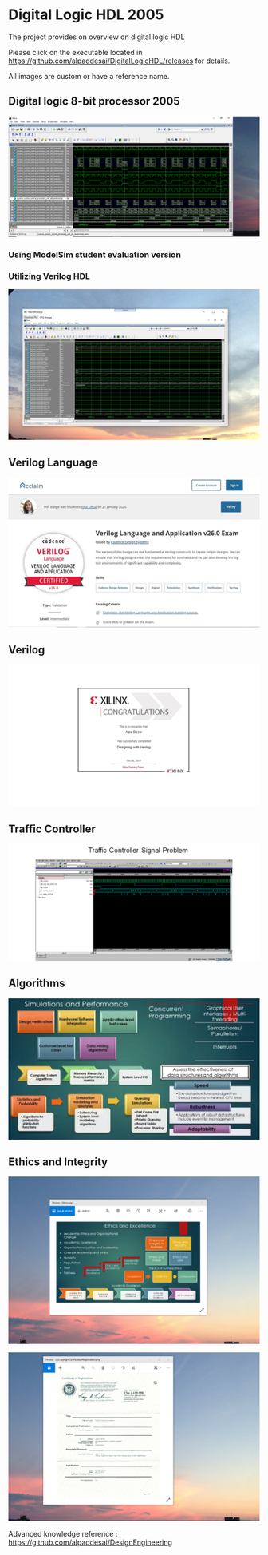 # Digital Logic HDL 2005

The project provides on overview on digital logic HDL

Please click on the executable located in https://github.com/alpaddesai/DigitalLogicHDL/releases for details. 

All images are custom or have a reference name.

## Digital logic 8-bit processor 2005
![image](CPUImage.png)

### Using ModelSim student evaluation version
### Utilizing Verilog HDL
![image](DigitalLogicCPUImage.png)

## Verilog Language
![image](VerilogLanguageandApplication.jpg)

## Verilog
![image](Verilog.jpg)

## Traffic Controller
![image](TrafficControllerExample.png)

## Algorithms
![image](SimulationsPerformanceMetrics.jpg)

## Ethics and Integrity
![image](EthicsandExcellence.png)

![image](USCopyrightCertificate.png)

Advanced knowledge reference : https://github.com/alpaddesai/DesignEngineering

